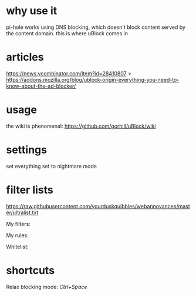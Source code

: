 # why use it

pi-hole works using DNS blocking, which doesn't block content served by the content domain. this is where uBlock comes in

# articles

https://news.ycombinator.com/item?id=28410807 > https://addons.mozilla.org/blog/ublock-origin-everything-you-need-to-know-about-the-ad-blocker/

# usage

the wiki is phenomenal: https://github.com/gorhill/uBlock/wiki

# settings

set everything set to nightmare mode

# filter lists
https://raw.githubusercontent.com/yourduskquibbles/webannoyances/master/ultralist.txt

My filters:

My rules:

Whitelist:

# shortcuts

Relax blocking mode: _Ctrl+Space_